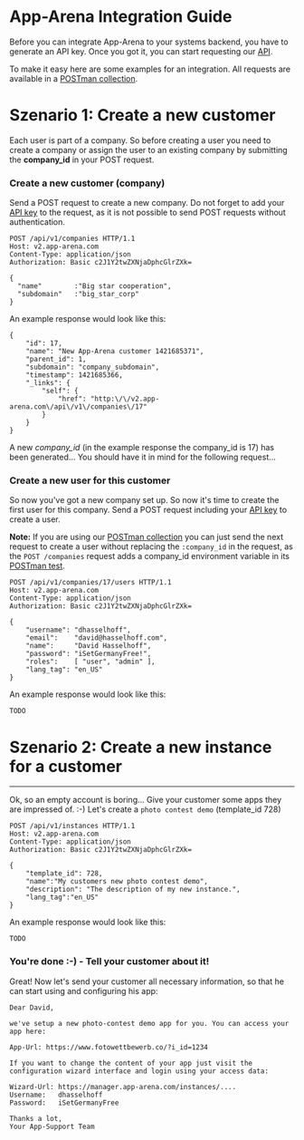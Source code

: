 # App-Arena Integration Guide #

Before you can integrate App-Arena to your systems backend, you have to generate an API key. Once you got it, you can start requesting our [API](api).

To make it easy here are some examples for an integration. All requests are available in a [POSTman collection](postman).

# Szenario 1: Create a new customer
Each user is part of a company. So before creating a user you need to create a company or assign the user to an existing company by submitting the **company_id** in your POST request.

### Create a new customer (company)
Send a POST request to create a new company. Do not forget to add your [API key](api_key) to the request, as it is not possible to send POST requests without authentication.
    
    POST /api/v1/companies HTTP/1.1
    Host: v2.app-arena.com
    Content-Type: application/json
    Authorization: Basic c2J1Y2twZXNjaDphcGlrZXk=

    {
      "name"		:"Big star cooperation",
      "subdomain"	:"big_star_corp"
    }

An example response would look like this:

    {
        "id": 17,
        "name": "New App-Arena customer 1421685371",
        "parent_id": 1,
        "subdomain": "company_subdomain",
        "timestamp": 1421685366,
        "_links": {
            "self": {
                "href": "http:\/\/v2.app-arena.com\/api\/v1\/companies\/17"
            }
        }
    }

A new *company_id* (in the example response the company_id is 17) has been generated... You should have it in mind for the following request...

### Create a new user for this customer
So now you've got a new company set up. So now it's time to create the first user for this company. Send a POST request including your [API key](api_key) to create a user. 

**Note:** If you are using our [POSTman collection](postman) you can just send the next request to create a user without replacing the `:company_id` in the request, as the `POST /companies` request adds a company_id environment variable in its <a href="https://www.getpostman.com/docs/jetpacks_writing_tests" target="_blank">POSTman test</a>.
    
    POST /api/v1/companies/17/users HTTP/1.1
    Host: v2.app-arena.com
    Content-Type: application/json
    Authorization: Basic c2J1Y2twZXNjaDphcGlrZXk=

    {
        "username":	"dhasselhoff",
        "email":	"david@hasselhoff.com",
        "name":	    "David Hasselhoff",
        "password":	"iSetGermanyFree!",
        "roles":	[ "user", "admin" ],
        "lang_tag":	"en_US"
    }

An example response would look like this:

    TODO

# Szenario 2: Create a new instance for a customer
----------------------
Ok, so an empty account is boring... Give your customer some apps they are impressed of. :-) Let's create a `photo contest demo` (template_id 728)
    
    POST /api/v1/instances HTTP/1.1
    Host: v2.app-arena.com
    Content-Type: application/json
    Authorization: Basic c2J1Y2twZXNjaDphcGlrZXk=

    {
        "template_id": 728,
        "name":"My customers new photo contest demo",
        "description": "The description of my new instance.",
        "lang_tag":"en_US"
    }

An example response would look like this:

    TODO

### You're done :-) - Tell your customer about it!

Great! Now let's send your customer all necessary information, so that he can start using and configuring his app:

    Dear David,
    
    we've setup a new photo-contest demo app for you. You can access your app here:
    
    App-Url: https://www.fotowettbewerb.co/?i_id=1234
    
    If you want to change the content of your app just visit the configuration wizard interface and login using your access data:
    
    Wizard-Url: https://manager.app-arena.com/instances/....
    Username:   dhasselhoff
    Password:   iSetGermanyFree
    
    Thanks a lot,
    Your App-Support Team
    

    